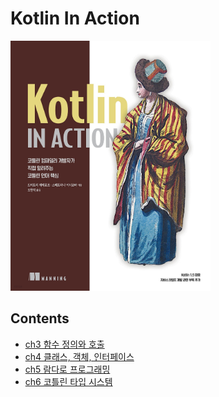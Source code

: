 # Kotlin In Action

<img src="book-contents/assets/book-cover.jpeg" witdh=300 height=400>

## Contents

* [ch3 함수 정의와 호출](ch3)
* [ch4 클래스, 객체, 인터페이스](ch4)
* [ch5 람다로 프로그래밍](ch5)
* [ch6 코틀린 타입 시스템](ch6)
